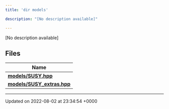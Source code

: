 ```yaml
---
title: 'dir models'

description: "[No description available]"

---
```







[No description available]

## Files

| Name           |
| -------------- |
| **[models/SUSY.hpp](/documentation/code/main/files/susy_8hpp/#file-susy.hpp)**  |
| **[models/SUSY_extras.hpp](/documentation/code/main/files/susy__extras_8hpp/#file-susy-extras.hpp)**  |






-------------------------------

Updated on 2022-08-02 at 23:34:54 +0000
